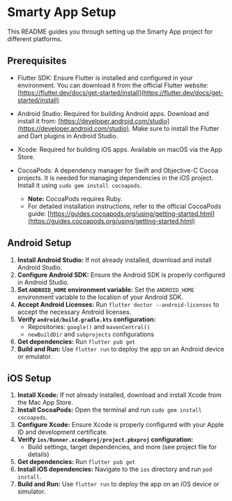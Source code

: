 # Smarty App Setup

This README guides you through setting up the Smarty App project for different platforms.

## Prerequisites

*   Flutter SDK: Ensure Flutter is installed and configured in your environment. You can download it from the official Flutter website: [https://flutter.dev/docs/get-started/install](https://flutter.dev/docs/get-started/install)
*   Android Studio: Required for building Android apps. Download and install it from: [https://developer.android.com/studio](https://developer.android.com/studio). Make sure to install the Flutter and Dart plugins in Android Studio.
*   Xcode: Required for building iOS apps. Available on macOS via the App Store.
*   CocoaPods: A dependency manager for Swift and Objective-C Cocoa projects. It is needed for managing dependencies in the iOS project. Install it using `sudo gem install cocoapods`.

    *   **Note:** CocoaPods requires Ruby.
    *   For detailed installation instructions, refer to the official CocoaPods guide: [https://guides.cocoapods.org/using/getting-started.html](https://guides.cocoapods.org/using/getting-started.html)

## Android Setup

1.  **Install Android Studio:** If not already installed, download and install Android Studio.
2.  **Configure Android SDK:** Ensure the Android SDK is properly configured in Android Studio.
3.  **Set `ANDROID_HOME` environment variable:** Set the `ANDROID_HOME` environment variable to the location of your Android SDK.
4.  **Accept Android Licenses:** Run `flutter doctor --android-licenses` to accept the necessary Android licenses.
5.  **Verify `android/build.gradle.kts` configuration:**
    *   Repositories: `google()` and `mavenCentral()`
    *   `newBuildDir` and `subprojects` configurations
6.  **Get dependencies:** Run `flutter pub get`
7.  **Build and Run:** Use `flutter run` to deploy the app on an Android device or emulator.

## iOS Setup

1.  **Install Xcode:** If not already installed, download and install Xcode from the Mac App Store.
2.  **Install CocoaPods:** Open the terminal and run `sudo gem install cocoapods`.
3.  **Configure Xcode:** Ensure Xcode is properly configured with your Apple ID and development certificate.
4.  **Verify `ios/Runner.xcodeproj/project.pbxproj` configuration:**
    *   Build settings, target dependencies, and more (see project file for details)
5.  **Get dependencies:** Run `flutter pub get`
6.  **Install iOS dependencies:** Navigate to the `ios` directory and run `pod install`.
7.  **Build and Run:** Use `flutter run` to deploy the app on an iOS device or simulator.
